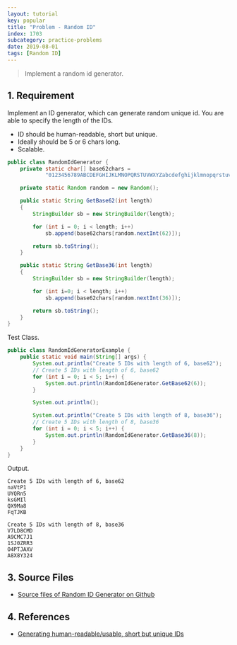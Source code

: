 ```yaml
---
layout: tutorial
key: popular
title: "Problem - Random ID"
index: 1703
subcategory: practice-problems
date: 2019-08-01
tags: [Random ID]
---
```


> Implement a random id generator.

## 1. Requirement
Implement an ID generator, which can generate random unique id. You are able to specify the length of the IDs.
* ID should be human-readable, short but unique.
* Ideally should be 5 or 6 chars long.
* Scalable.

```java
public class RandomIdGenerator {
    private static char[] base62chars =
            "0123456789ABCDEFGHIJKLMNOPQRSTUVWXYZabcdefghijklmnopqrstuvwxyz".toCharArray();

    private static Random random = new Random();

    public static String GetBase62(int length)
    {
        StringBuilder sb = new StringBuilder(length);

        for (int i = 0; i < length; i++)
            sb.append(base62chars[random.nextInt(62)]);

        return sb.toString();
    }

    public static String GetBase36(int length)
    {
        StringBuilder sb = new StringBuilder(length);

        for (int i=0; i < length; i++)
            sb.append(base62chars[random.nextInt(36)]);

        return sb.toString();
    }
}
```
Test Class.
```java
public class RandomIdGeneratorExample {
    public static void main(String[] args) {
        System.out.println("Create 5 IDs with length of 6, base62");
        // Create 5 IDs with length of 6, base62
        for (int i = 0; i < 5; i++) {
            System.out.println(RandomIdGenerator.GetBase62(6));
        }

        System.out.println();

        System.out.println("Create 5 IDs with length of 8, base36");
        // Create 5 IDs with length of 8, base36
        for (int i = 0; i < 5; i++) {
            System.out.println(RandomIdGenerator.GetBase36(8));
        }
    }
}
```
Output.
```raw
Create 5 IDs with length of 6, base62
naVtP1
UYQRn5
ksGMIl
QX9Ma8
FqTJKB

Create 5 IDs with length of 8, base36
V7LD8CMD
A9CMC7J1
1SJ0ZRR3
O4PTJAXV
A8X8Y324
```

## 3. Source Files
* [Source files of Random ID Generator on Github](https://github.com/jojozhuang/practice-problems/tree/master/random-id)

## 4. References
* [Generating human-readable/usable, short but unique IDs](https://stackoverflow.com/questions/9543715/generating-human-readable-usable-short-but-unique-ids)
